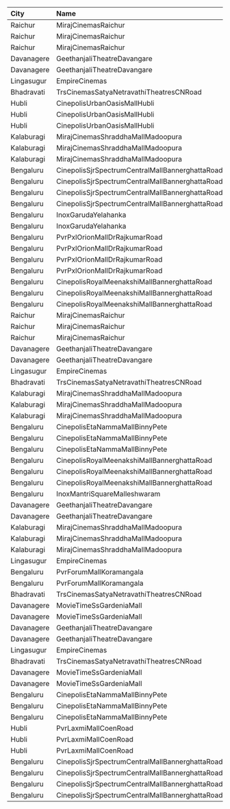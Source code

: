 | City       | Name                                            | Language |  Time | Type        | Price | Capacity | Booked |
| :--------- | :---------------------------------------------- | :------- | ----: | :---------- | ----: | -------: | -----: |
| Raichur    | MirajCinemasRaichur                             | Kannada  | 10:00 | Silver      |  140₹ |       15 |      0 |
| Raichur    | MirajCinemasRaichur                             | Kannada  | 10:00 | Executive   |  160₹ |       45 |      0 |
| Raichur    | MirajCinemasRaichur                             | Kannada  | 10:00 | Gold        |  180₹ |       30 |      0 |
| Davanagere | GeethanjaliTheatreDavangare                     | Kannada  | 10:30 | Balcony     |  150₹ |      184 |    100 |
| Davanagere | GeethanjaliTheatreDavangare                     | Kannada  | 10:30 | SecondClass |  100₹ |      198 |    198 |
| Lingasugur | EmpireCinemas                                   | Kannada  | 11:00 | FirstClass  |   80₹ |      302 |    202 |
| Bhadravati | TrsCinemasSatyaNetravathiTheatresCNRoad         | Kannada  | 11:30 | GoldClass   |  120₹ |      175 |    114 |
| Hubli      | CinepolisUrbanOasisMallHubli                    | Kannada  | 11:45 | Normal      |  150₹ |       36 |     18 |
| Hubli      | CinepolisUrbanOasisMallHubli                    | Kannada  | 11:45 | Executive   |  150₹ |      178 |     92 |
| Hubli      | CinepolisUrbanOasisMallHubli                    | Kannada  | 11:45 | Premium     |  150₹ |       70 |     38 |
| Kalaburagi | MirajCinemasShraddhaMallMadoopura               | Kannada  | 12:00 | Special     |  130₹ |       80 |     40 |
| Kalaburagi | MirajCinemasShraddhaMallMadoopura               | Kannada  | 12:00 | Executive   |  150₹ |      192 |     96 |
| Kalaburagi | MirajCinemasShraddhaMallMadoopura               | Kannada  | 12:00 | Gold        |  320₹ |       10 |      5 |
| Bengaluru  | CinepolisSjrSpectrumCentralMallBannerghattaRoad | Kannada  | 12:10 | Normal      |  110₹ |       21 |      0 |
| Bengaluru  | CinepolisSjrSpectrumCentralMallBannerghattaRoad | Kannada  | 12:10 | Executive   |  110₹ |       40 |      0 |
| Bengaluru  | CinepolisSjrSpectrumCentralMallBannerghattaRoad | Kannada  | 12:10 | Premium     |  110₹ |       33 |      6 |
| Bengaluru  | CinepolisSjrSpectrumCentralMallBannerghattaRoad | Kannada  | 12:10 | Vip         |  230₹ |        6 |      0 |
| Bengaluru  | InoxGarudaYelahanka                             | Kannada  | 12:25 | Club        |  170₹ |       56 |      0 |
| Bengaluru  | InoxGarudaYelahanka                             | Kannada  | 12:25 | Executive   |  160₹ |       35 |      0 |
| Bengaluru  | PvrPxlOrionMallDrRajkumarRoad                   | Kannada  | 12:25 | Lounger     |  150₹ |        5 |      0 |
| Bengaluru  | PvrPxlOrionMallDrRajkumarRoad                   | Kannada  | 12:25 | Classic     |  140₹ |      104 |      2 |
| Bengaluru  | PvrPxlOrionMallDrRajkumarRoad                   | Kannada  | 12:25 | Prime       |  160₹ |       39 |      9 |
| Bengaluru  | PvrPxlOrionMallDrRajkumarRoad                   | Kannada  | 12:25 | Recliner    |  220₹ |       17 |      9 |
| Bengaluru  | CinepolisRoyalMeenakshiMallBannerghattaRoad     | Kannada  | 12:30 | Normal      |  110₹ |       16 |      0 |
| Bengaluru  | CinepolisRoyalMeenakshiMallBannerghattaRoad     | Kannada  | 12:30 | Executive   |  110₹ |       43 |      0 |
| Bengaluru  | CinepolisRoyalMeenakshiMallBannerghattaRoad     | Kannada  | 12:30 | Premium     |  110₹ |       25 |     13 |
| Raichur    | MirajCinemasRaichur                             | Kannada  | 12:50 | Silver      |  140₹ |       15 |      0 |
| Raichur    | MirajCinemasRaichur                             | Kannada  | 12:50 | Executive   |  160₹ |       45 |      0 |
| Raichur    | MirajCinemasRaichur                             | Kannada  | 12:50 | Gold        |  180₹ |       30 |      0 |
| Davanagere | GeethanjaliTheatreDavangare                     | Kannada  | 13:30 | Balcony     |  150₹ |      184 |    100 |
| Davanagere | GeethanjaliTheatreDavangare                     | Kannada  | 13:30 | SecondClass |  100₹ |      198 |    198 |
| Lingasugur | EmpireCinemas                                   | Kannada  | 14:00 | FirstClass  |   80₹ |      302 |    202 |
| Bhadravati | TrsCinemasSatyaNetravathiTheatresCNRoad         | Kannada  | 14:30 | GoldClass   |  120₹ |      175 |    114 |
| Kalaburagi | MirajCinemasShraddhaMallMadoopura               | Kannada  | 14:45 | Special     |  130₹ |       80 |     40 |
| Kalaburagi | MirajCinemasShraddhaMallMadoopura               | Kannada  | 14:45 | Executive   |  150₹ |      192 |     96 |
| Kalaburagi | MirajCinemasShraddhaMallMadoopura               | Kannada  | 14:45 | Gold        |  320₹ |       10 |      5 |
| Bengaluru  | CinepolisEtaNammaMallBinnyPete                  | Kannada  | 14:55 | Normal      |  110₹ |        5 |      0 |
| Bengaluru  | CinepolisEtaNammaMallBinnyPete                  | Kannada  | 14:55 | Executive   |  110₹ |       40 |      2 |
| Bengaluru  | CinepolisEtaNammaMallBinnyPete                  | Kannada  | 14:55 | Premium     |  110₹ |       26 |     11 |
| Bengaluru  | CinepolisRoyalMeenakshiMallBannerghattaRoad     | Kannada  | 15:00 | Normal      |  130₹ |       12 |      0 |
| Bengaluru  | CinepolisRoyalMeenakshiMallBannerghattaRoad     | Kannada  | 15:00 | Executive   |  130₹ |       25 |      0 |
| Bengaluru  | CinepolisRoyalMeenakshiMallBannerghattaRoad     | Kannada  | 15:00 | Premium     |  130₹ |       20 |      8 |
| Bengaluru  | InoxMantriSquareMalleshwaram                    | Kannada  | 15:10 | Club        |  170₹ |      126 |      0 |
| Davanagere | GeethanjaliTheatreDavangare                     | Kannada  | 16:30 | Balcony     |  150₹ |      184 |    100 |
| Davanagere | GeethanjaliTheatreDavangare                     | Kannada  | 16:30 | SecondClass |  100₹ |      198 |    198 |
| Kalaburagi | MirajCinemasShraddhaMallMadoopura               | Kannada  | 17:30 | Special     |  130₹ |       80 |     40 |
| Kalaburagi | MirajCinemasShraddhaMallMadoopura               | Kannada  | 17:30 | Executive   |  150₹ |      192 |    104 |
| Kalaburagi | MirajCinemasShraddhaMallMadoopura               | Kannada  | 17:30 | Gold        |  320₹ |       10 |      5 |
| Lingasugur | EmpireCinemas                                   | Kannada  | 18:00 | FirstClass  |   80₹ |      302 |    202 |
| Bengaluru  | PvrForumMallKoramangala                         | Kannada  | 18:20 | Classic     |  200₹ |       83 |      6 |
| Bengaluru  | PvrForumMallKoramangala                         | Kannada  | 18:20 | Recliner    |  300₹ |        6 |      0 |
| Bhadravati | TrsCinemasSatyaNetravathiTheatresCNRoad         | Kannada  | 18:30 | GoldClass   |  120₹ |      175 |    114 |
| Davanagere | MovieTimeSsGardeniaMall                         | Kannada  | 19:00 | Premier     |  100₹ |      160 |     80 |
| Davanagere | MovieTimeSsGardeniaMall                         | Kannada  | 19:00 | Gold        |  130₹ |       41 |     21 |
| Davanagere | GeethanjaliTheatreDavangare                     | Kannada  | 19:30 | Balcony     |  150₹ |      184 |    100 |
| Davanagere | GeethanjaliTheatreDavangare                     | Kannada  | 19:30 | SecondClass |  100₹ |      198 |    198 |
| Lingasugur | EmpireCinemas                                   | Kannada  | 21:00 | FirstClass  |   80₹ |      302 |    202 |
| Bhadravati | TrsCinemasSatyaNetravathiTheatresCNRoad         | Kannada  | 21:00 | GoldClass   |  120₹ |      175 |    114 |
| Davanagere | MovieTimeSsGardeniaMall                         | Kannada  | 21:30 | Premier     |  100₹ |      160 |     80 |
| Davanagere | MovieTimeSsGardeniaMall                         | Kannada  | 21:30 | Gold        |  130₹ |       41 |     25 |
| Bengaluru  | CinepolisEtaNammaMallBinnyPete                  | Kannada  | 21:30 | Normal      |  160₹ |        5 |      0 |
| Bengaluru  | CinepolisEtaNammaMallBinnyPete                  | Kannada  | 21:30 | Executive   |  160₹ |       41 |      0 |
| Bengaluru  | CinepolisEtaNammaMallBinnyPete                  | Kannada  | 21:30 | Premium     |  160₹ |       23 |      0 |
| Hubli      | PvrLaxmiMallCoenRoad                            | Kannada  | 21:35 | Classic     |  110₹ |       36 |      0 |
| Hubli      | PvrLaxmiMallCoenRoad                            | Kannada  | 21:35 | Prime       |  210₹ |        6 |      0 |
| Hubli      | PvrLaxmiMallCoenRoad                            | Kannada  | 21:35 | ClassicPlus |  110₹ |       72 |     23 |
| Bengaluru  | CinepolisSjrSpectrumCentralMallBannerghattaRoad | Kannada  | 22:00 | Normal      |  120₹ |       15 |      0 |
| Bengaluru  | CinepolisSjrSpectrumCentralMallBannerghattaRoad | Kannada  | 22:00 | Executive   |  120₹ |       31 |      0 |
| Bengaluru  | CinepolisSjrSpectrumCentralMallBannerghattaRoad | Kannada  | 22:00 | Premium     |  120₹ |       27 |      5 |
| Bengaluru  | CinepolisSjrSpectrumCentralMallBannerghattaRoad | Kannada  | 22:00 | Vip         |  200₹ |        6 |      0 |